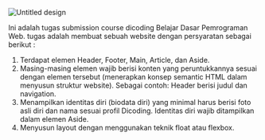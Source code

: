 ![Untitled design](https://res.cloudinary.com/kondanganyuk-com/image/upload/v1703732358/submission_dicoding_membuat_web_ghpaom.png)

Ini adalah tugas submission course dicoding Belajar Dasar Pemrograman Web. tugas adalah membuat sebuah website dengan persyaratan sebagai berikut :

1. Terdapat elemen Header, Footer, Main, Article, dan Aside.
2. Masing-masing elemen wajib berisi konten yang peruntukkannya sesuai dengan elemen tersebut (menerapkan konsep semantic HTML dalam menyusun struktur website).
Sebagai contoh: Header berisi judul dan navigation.
3. Menampilkan identitas diri (biodata diri) yang minimal harus berisi foto asli diri dan nama sesuai profil Dicoding. Identitas diri wajib ditampilkan dalam elemen Aside.
4. Menyusun layout dengan menggunakan teknik float atau flexbox.
